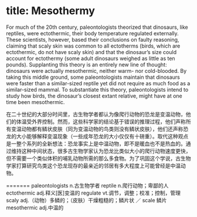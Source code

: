 title: Mesothermy
=====

For much of the 20th century, paleontologists theorized that dinosaurs, like reptiles, were ectothermic, their body temperature regulated externally. These scientists, however, based their conclusions on faulty reasoning, claiming that scaly skin was common to all ectotherms (birds, which are ectothermic, do not have scaly skin) and that the dinosaur’s size could account for ectothermy (some adult dinosaurs weighed as little as ten pounds). Supplanting this theory is an entirely new line of thought:  dinosaurs were actually mesothermic, neither warm- nor cold-blooded. By taking this middle ground, some paleontologists maintain that dinosaurs were faster than a similar-sized reptile yet did not require as much food as a similar-sized mammal. To substantiate this theory, paleontologists intend to study how birds, the dinosaur’s closest extant relative, might have at one time been mesothermic.

在二十世纪的大部分时间里，古生物学者都认为像爬行动物的恐龙是变温动物，他们的体温受外界控制。然而，这些科学家的结论基于错误的推理过程，他们声称所有变温动物都有鳞状皮肤（同为变温动物的鸟类则没有鳞状皮肤），他们还声称恐龙的大小能够解释变温现象（一些成年恐龙的大小仅仅有十磅重）。取代这种观点是一整个系列的全新想法：恐龙事实上是中温动物，即不是暖血也不是热血的。通过维持这种中间状态，很多古生物学家认为恐龙比类似大小的爬行动物速度更快，但不需要一个类似体积的哺乳动物所需的那么多食物。为了巩固这个学说，古生物学家打算研究鸟类这个恐龙现存的最亲近的邻居有多大程度上可能曾经是中温动物。

=======
paleontologists n.古生物学者
reptile n.爬行动物；卑鄙的人
ectothermic adj.释义[医]变温的
regulate vt.调节，调整；校准；控制，管理
scaly adj.（动物）多鳞的；（皮肤）干燥粗糙的；鳞片状 ／ scale 鳞片
mesothermic adj.中温的
